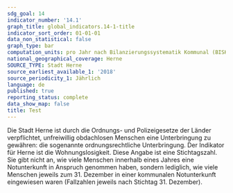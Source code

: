 ```yaml
---
sdg_goal: 14
indicator_number: '14.1'
graph_title: global_indicators.14-1-title
indicator_sort_order: 01-01-01
data_non_statistical: false
graph_type: bar
computation_units: pro Jahr nach Bilanzierungssystematik Kommunal (BISKO) (in 1.000 Tonnen)
national_geographical_coverage: Herne
SOURCE_TYPE: Stadt Herne
source_earliest_available_1: '2018'
source_periodicity_1: Jährlich
language: de
published: true
reporting_status: complete
data_show_map: false
title: Test
---
```

Die Stadt Herne ist durch die Ordnungs- und Polizeigesetze der Länder verpflichtet, unfreiwillig obdachlosen Menschen eine Unterbringung zu gewähren: die sogenannte ordnungsrechtliche Unterbringung. Der Indikator für Herne ist die Wohnungslosigkeit. Diese Angabe ist eine Stichtagszahl. Sie gibt nicht an, wie viele Menschen innerhalb eines Jahres eine Notunterkunft in Anspruch genommen haben, sondern lediglich, wie viele Menschen jeweils zum 31. Dezember in einer kommunalen Notunterkunft eingewiesen waren (Fallzahlen jeweils nach Stichtag 31. Dezember). <br>